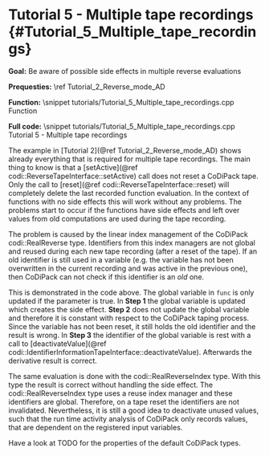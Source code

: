 Tutorial 5 - Multiple tape recordings {#Tutorial_5_Multiple_tape_recordings}
=======

**Goal:** Be aware of possible side effects in multiple reverse evaluations

**Prequesties:** \ref Tutorial_2_Reverse_mode_AD

**Function:**
\snippet tutorials/Tutorial_5_Multiple_tape_recordings.cpp Function

**Full code:**
\snippet tutorials/Tutorial_5_Multiple_tape_recordings.cpp Tutorial 5 - Multiple tape recordings

The example in [Tutorial 2](@ref Tutorial_2_Reverse_mode_AD) shows already everything that is required for multiple 
tape recordings. The main thing to know is that a [setActive](@ref codi::ReverseTapeInterface::setActive) call does not
reset a CoDiPack tape. Only the call to [reset](@ref codi::ReverseTapeInterface::reset) will completely delete the last
recorded function evaluation. In the context of functions with no side effects this will work without any problems. The
problems start to occur if the functions have side effects and left over values from old computations are used during
the tape recording.

The problem is caused by the linear index management of the CoDiPack codi::RealReverse type. Identifiers from this
index managers are not global and reused during each new tape recording (after a reset of the tape). If an old
identifier is still used in a variable (e.g. the variable has not been overwritten in the current recording and was
active in the previous one), then CoDiPack can not check if this identifier is an _old_ one.

This is demonstrated in the code above. The global variable in `func` is only updated if the parameter is true.
In **Step 1** the global variable is updated which creates the side effect.
**Step 2** does not update the global variable and therefore it is constant with respect to the CoDiPack taping process.
Since the variable has not been reset, it still holds the old identifier and the result is wrong. In **Step 3** the
identifier of the global variable is rest with a call to
[deactivateValue](@ref codi::IdentifierInformationTapeInterface::deactivateValue). Afterwards the derivative result is
correct.

The same evaluation is done with the codi::RealReverseIndex type. With this type the result is correct without handling
the side effect. The codi::RealReverseIndex type uses a reuse index manager and these identifiers are global. Therefore,
on a tape reset the identifiers are not invalidated. Nevertheless, it is still a good idea to deactivate unused values,
such that the run time activity analysis of CoDiPack only records values, that are dependent on the registered input
variables.

Have a look at TODO for the properties of the default CoDiPack types.
